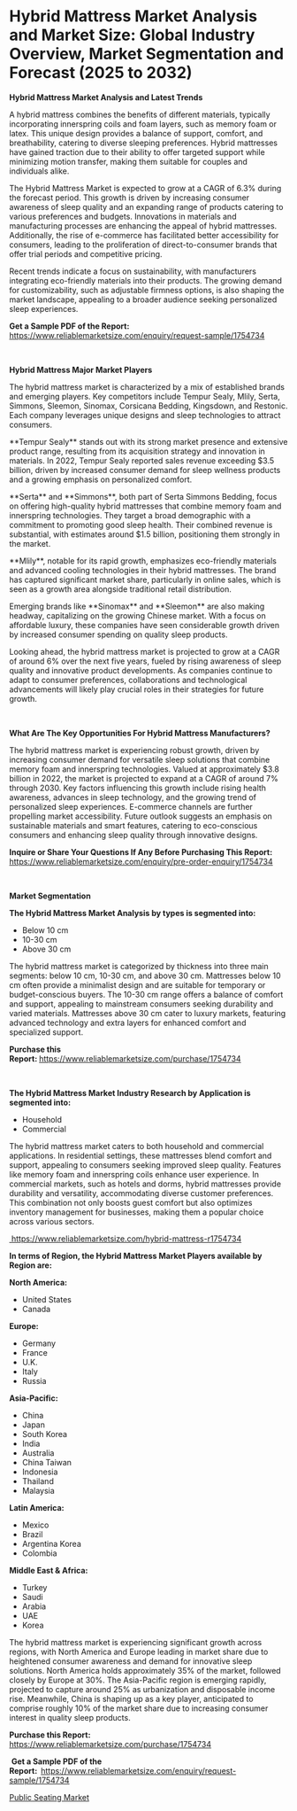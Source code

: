 <p><h1>Hybrid Mattress Market Analysis and Market Size: Global Industry Overview, Market Segmentation and Forecast (2025 to 2032)</h1></p><p><strong>Hybrid Mattress Market Analysis and Latest Trends</strong></p>
<p><p>A hybrid mattress combines the benefits of different materials, typically incorporating innerspring coils and foam layers, such as memory foam or latex. This unique design provides a balance of support, comfort, and breathability, catering to diverse sleeping preferences. Hybrid mattresses have gained traction due to their ability to offer targeted support while minimizing motion transfer, making them suitable for couples and individuals alike.</p><p>The Hybrid Mattress Market is expected to grow at a CAGR of 6.3% during the forecast period. This growth is driven by increasing consumer awareness of sleep quality and an expanding range of products catering to various preferences and budgets. Innovations in materials and manufacturing processes are enhancing the appeal of hybrid mattresses. Additionally, the rise of e-commerce has facilitated better accessibility for consumers, leading to the proliferation of direct-to-consumer brands that offer trial periods and competitive pricing.</p><p>Recent trends indicate a focus on sustainability, with manufacturers integrating eco-friendly materials into their products. The growing demand for customizability, such as adjustable firmness options, is also shaping the market landscape, appealing to a broader audience seeking personalized sleep experiences.</p></p>
<p><strong>Get a Sample PDF of the Report:&nbsp;</strong> <a href="https://www.reliablemarketsize.com/enquiry/request-sample/1754734?utm_campaign=3172&utm_medium=2&utm_source=Github&utm_content=ia&utm_term=04042025&utm_id=hybrid-mattress">https://www.reliablemarketsize.com/enquiry/request-sample/1754734</a></p>
<p>&nbsp;</p>
<p><strong>Hybrid Mattress Major Market Players</strong></p>
<p><p>The hybrid mattress market is characterized by a mix of established brands and emerging players. Key competitors include Tempur Sealy, Mlily, Serta, Simmons, Sleemon, Sinomax, Corsicana Bedding, Kingsdown, and Restonic. Each company leverages unique designs and sleep technologies to attract consumers.</p><p>**Tempur Sealy** stands out with its strong market presence and extensive product range, resulting from its acquisition strategy and innovation in materials. In 2022, Tempur Sealy reported sales revenue exceeding $3.5 billion, driven by increased consumer demand for sleep wellness products and a growing emphasis on personalized comfort.</p><p>**Serta** and **Simmons**, both part of Serta Simmons Bedding, focus on offering high-quality hybrid mattresses that combine memory foam and innerspring technologies. They target a broad demographic with a commitment to promoting good sleep health. Their combined revenue is substantial, with estimates around $1.5 billion, positioning them strongly in the market.</p><p>**Mlily**, notable for its rapid growth, emphasizes eco-friendly materials and advanced cooling technologies in their hybrid mattresses. The brand has captured significant market share, particularly in online sales, which is seen as a growth area alongside traditional retail distribution.</p><p>Emerging brands like **Sinomax** and **Sleemon** are also making headway, capitalizing on the growing Chinese market. With a focus on affordable luxury, these companies have seen considerable growth driven by increased consumer spending on quality sleep products.</p><p>Looking ahead, the hybrid mattress market is projected to grow at a CAGR of around 6% over the next five years, fueled by rising awareness of sleep quality and innovative product developments. As companies continue to adapt to consumer preferences, collaborations and technological advancements will likely play crucial roles in their strategies for future growth.</p></p>
<p>&nbsp;</p>
<p><strong>What Are The Key Opportunities For Hybrid Mattress Manufacturers?</strong></p>
<p><p>The hybrid mattress market is experiencing robust growth, driven by increasing consumer demand for versatile sleep solutions that combine memory foam and innerspring technologies. Valued at approximately $3.8 billion in 2022, the market is projected to expand at a CAGR of around 7% through 2030. Key factors influencing this growth include rising health awareness, advances in sleep technology, and the growing trend of personalized sleep experiences. E-commerce channels are further propelling market accessibility. Future outlook suggests an emphasis on sustainable materials and smart features, catering to eco-conscious consumers and enhancing sleep quality through innovative designs.</p></p>
<p><strong>Inquire or Share Your Questions If Any Before Purchasing This Report:</strong> <a href="https://www.reliablemarketsize.com/enquiry/pre-order-enquiry/1754734?utm_campaign=3172&utm_medium=2&utm_source=Github&utm_content=ia&utm_term=04042025&utm_id=hybrid-mattress">https://www.reliablemarketsize.com/enquiry/pre-order-enquiry/1754734</a></p>
<p>&nbsp;</p>
<p><strong>Market Segmentation</strong></p>
<p><strong>The Hybrid Mattress Market Analysis by types is segmented into:</strong></p>
<p><ul><li>Below 10 cm</li><li>10-30 cm</li><li>Above 30 cm</li></ul></p>
<p><p>The hybrid mattress market is categorized by thickness into three main segments: below 10 cm, 10-30 cm, and above 30 cm. Mattresses below 10 cm often provide a minimalist design and are suitable for temporary or budget-conscious buyers. The 10-30 cm range offers a balance of comfort and support, appealing to mainstream consumers seeking durability and varied materials. Mattresses above 30 cm cater to luxury markets, featuring advanced technology and extra layers for enhanced comfort and specialized support.</p></p>
<p><strong>Purchase this Report:&nbsp;</strong><a href="https://www.reliablemarketsize.com/purchase/1754734?utm_campaign=3172&utm_medium=2&utm_source=Github&utm_content=ia&utm_term=04042025&utm_id=hybrid-mattress">https://www.reliablemarketsize.com/purchase/1754734</a></p>
<p>&nbsp;</p>
<p><strong>The Hybrid Mattress Market Industry Research by Application is segmented into:</strong></p>
<p><ul><li>Household</li><li>Commercial</li></ul></p>
<p><p>The hybrid mattress market caters to both household and commercial applications. In residential settings, these mattresses blend comfort and support, appealing to consumers seeking improved sleep quality. Features like memory foam and innerspring coils enhance user experience. In commercial markets, such as hotels and dorms, hybrid mattresses provide durability and versatility, accommodating diverse customer preferences. This combination not only boosts guest comfort but also optimizes inventory management for businesses, making them a popular choice across various sectors.</p></p>
<p><a href="https://www.reliablemarketsize.com/hybrid-mattress-r1754734?utm_campaign=3172&utm_medium=2&utm_source=Github&utm_content=ia&utm_term=04042025&utm_id=hybrid-mattress">&nbsp;https://www.reliablemarketsize.com/hybrid-mattress-r1754734</a></p>
<p><strong>In terms of Region, the Hybrid Mattress Market Players available by Region are:</strong></p>
<p>
    <p> <strong> North America: </strong>
        <ul>
            <li>United States</li>
            <li>Canada</li>
        </ul>
        </p> 
    <p> <strong> Europe: </strong>
        <ul>
            <li>Germany</li>
            <li>France</li>
            <li>U.K.</li>
            <li>Italy</li>
            <li>Russia</li>
        </ul>
        </p> 
    <p> <strong> Asia-Pacific: </strong>
        <ul>
            <li>China</li>
            <li>Japan</li>
            <li>South Korea</li>
            <li>India</li>
            <li>Australia</li>
            <li>China Taiwan</li>
            <li>Indonesia</li>
            <li>Thailand</li>
            <li>Malaysia</li>
        </ul>
        </p> 
    <p> <strong> Latin America: </strong>
        <ul>
            <li>Mexico</li>
            <li>Brazil</li>
            <li>Argentina Korea</li>
            <li>Colombia</li>
        </ul>
        </p> 
    <p> <strong> Middle East & Africa: </strong>
        <ul>
            <li>Turkey</li>
            <li>Saudi</li>
            <li>Arabia</li>
            <li>UAE</li>
            <li>Korea</li>
        </ul>
    </p>
    </p>
<p><p>The hybrid mattress market is experiencing significant growth across regions, with North America and Europe leading in market share due to heightened consumer awareness and demand for innovative sleep solutions. North America holds approximately 35% of the market, followed closely by Europe at 30%. The Asia-Pacific region is emerging rapidly, projected to capture around 25% as urbanization and disposable income rise. Meanwhile, China is shaping up as a key player, anticipated to comprise roughly 10% of the market share due to increasing consumer interest in quality sleep products.</p></p>
<p><strong>Purchase this Report: </strong><a href="https://www.reliablemarketsize.com/purchase/1754734?utm_campaign=3172&utm_medium=2&utm_source=Github&utm_content=ia&utm_term=04042025&utm_id=hybrid-mattress">https://www.reliablemarketsize.com/purchase/1754734</a></p>
<p>&nbsp;<strong>Get a Sample PDF of the Report:&nbsp;&nbsp;</strong><a href="https://www.reliablemarketsize.com/enquiry/request-sample/1754734?utm_campaign=3172&utm_medium=2&utm_source=Github&utm_content=ia&utm_term=04042025&utm_id=hybrid-mattress">https://www.reliablemarketsize.com/enquiry/request-sample/1754734</a></p>
<p><strong></strong></p>
<p><p><a href="https://github.com/wakerizaak8g/Market-Research-Report-List-1/blob/main/public-seating-market.md?utm_campaign=3172&utm_medium=2&utm_source=Github&utm_content=ia&utm_term=04042025&utm_id=hybrid-mattress">Public Seating Market</a></p></p>